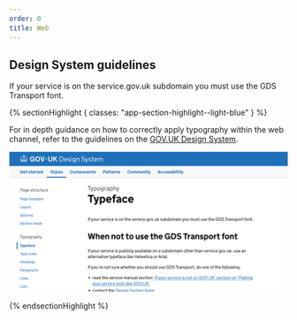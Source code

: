 ```yaml
---
order: 0
title: Web
---
```


## Design System guidelines

If your service is on the service.gov.uk subdomain you must use the GDS Transport font.

{% sectionHighlight { classes: "app-section-highlight--light-blue" } %}

For in depth guidance on how to correctly apply typography within the web channel, refer to the guidelines on the [GOV.UK Design System](https://design-system.service.gov.uk/styles/typeface/).

![Screenshot of the Typeface page on the GOV.UK Design System.](./design-system.png)

{% endsectionHighlight %}
